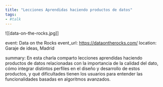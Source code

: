 ```yaml
---
title: "Lecciones Aprendidas haciendo productos de datos"
tags:
- #talk
---
```


![[data-on-the-rocks.jpg]]

event: Data on the Rocks
event_url: https://dataontherocks.com/
location: Garaje de ideas, Madrid

summary: En esta charla comparto lecciones aprendidas haciendo productos de datos relacionadas con la importancia de la calidad del dato, cómo integrar distintos perfiles en el diseño y desarrollo de estos productos, y qué dificultades tienen los usuarios para entender las funcionalidades basadas en algoritmos avanzados.

